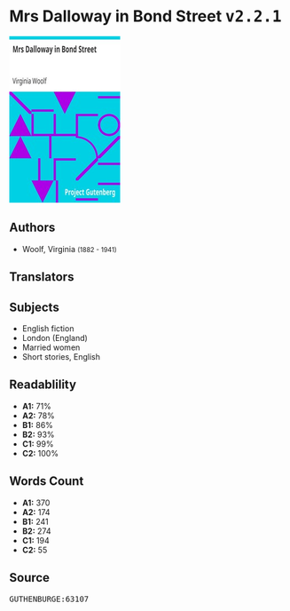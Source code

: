 # Mrs Dalloway in Bond Street <kbd>v2.2.1</kbd>

![](./cover.medium.jpg "")

## Authors


 - Woolf, Virginia <small>(1882 - 1941)</small>

## Translators



## Subjects


 - English fiction
 - London (England)
 - Married women
 - Short stories, English

## Readablility


 - **A1:** 71%
 - **A2:** 78%
 - **B1:** 86%
 - **B2:** 93%
 - **C1:** 99%
 - **C2:** 100%

## Words Count


 - **A1:** 370
 - **A2:** 174
 - **B1:** 241
 - **B2:** 274
 - **C1:** 194
 - **C2:** 55

## Source


<kbd>GUTHENBURGE:63107</kbd>
